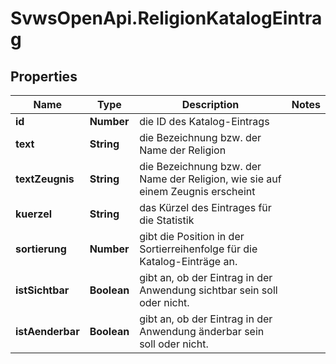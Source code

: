 # SvwsOpenApi.ReligionKatalogEintrag

## Properties

Name | Type | Description | Notes
------------ | ------------- | ------------- | -------------
**id** | **Number** | die ID des Katalog-Eintrags | 
**text** | **String** | die Bezeichnung bzw. der Name der Religion | 
**textZeugnis** | **String** | die Bezeichnung bzw. der Name der Religion, wie sie auf einem Zeugnis erscheint | 
**kuerzel** | **String** | das Kürzel des Eintrages für die Statistik | 
**sortierung** | **Number** | gibt die Position in der Sortierreihenfolge für die Katalog-Einträge an. | 
**istSichtbar** | **Boolean** | gibt an, ob der Eintrag in der Anwendung sichtbar sein soll oder nicht. | 
**istAenderbar** | **Boolean** | gibt an, ob der Eintrag in der Anwendung änderbar sein soll oder nicht. | 


